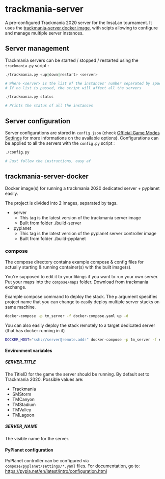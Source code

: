 # trackmania-server

A pre-configured Trackmania 2020 server for the InsaLan tournament.
It uses the [trackmania-server docker image](#trackmania-server-docker), with scipts allowing to configure and manage multiple server instances.

## Server management

Trackmania servers can be started / stopped / restarted using the `trackmania.py` script :

```bash
./trackmania.py <up|down|restart> <server>

# Where <server> is the list of the instances' number separated by spaces
# If no list is passed, the script will affect all the servers

./trackmania.py status

# Prints the status of all the instances
```

## Server configuration

Server configurations are stored in `config.json` (check [Official Game Modes Settings](https://wiki.trackmania.io/en/dedicated-server/Usage/OfficialGameModesSettings) for more informations on the available options).
Configurations can be applied to all the servers with the `config.py` script :

```bash
./config.py

# Just follow the instructions, easy af
```

## trackmania-server-docker

Docker image(s) for running a trackmania 2020 dedicated server + pyplanet easily.

The project is divided into 2 images, separated by tags.

* :server
  * This tag is the latest version of the trackmania server image
  * Built from folder ./build-server
* :pyplanet
  * This tag is the latest version of the pyplanet server controller image
  * Built from folder ./build-pyplanet

### compose

The compose directory contains example compose & config files for actually starting & running container(s) with the built image(s).

You're supposed to edit it to your likings if you want to run your own server. Put your maps into the `compose/maps` folder. Download from trackmania exchange.

Example compose command to deploy the stack. The `p` argument specifies project name that you can change to easily deploy multiple server stacks on same machine.

```bash
docker-compose -p tm_server -f docker-compose.yaml up -d
```

You can also easily deploy the stack remotely to a target dedicated server (that has docker running in it)

```bash
DOCKER_HOST="ssh://server@remote.addr" docker-compose -p tm_server -f docker-compose.yaml up -d
```

#### Environment variables

##### SERVER_TITLE

The TitleID for the game the server should be running. By default set to Trackmania 2020. Possible values are:

* Trackmania
* SMStorm
* TMCanyon
* TMStadium
* TMValley
* TMLagoon

##### SERVER_NAME

The visible name for the server.

#### PyPlanet configuration

PyPlanet controller can be configured via `compose/pyplanet/settings/*.yaml` files. For documentation, go to: https://pypla.net/en/latest/intro/configuration.html
